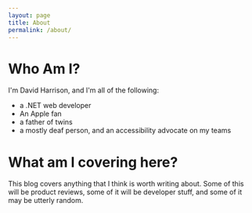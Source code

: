 ```yaml
---
layout: page
title: About
permalink: /about/
---
```

# Who Am I?
I'm David Harrison, and I'm all of the following:

- a .NET web developer
- An Apple fan
- a father of twins
- a mostly deaf person, and an accessibility advocate on my teams

# What am I covering here?
This blog covers anything that I think is worth writing about.  Some of this will be product reviews, some of it will be developer stuff, and some of it may be utterly random.  
